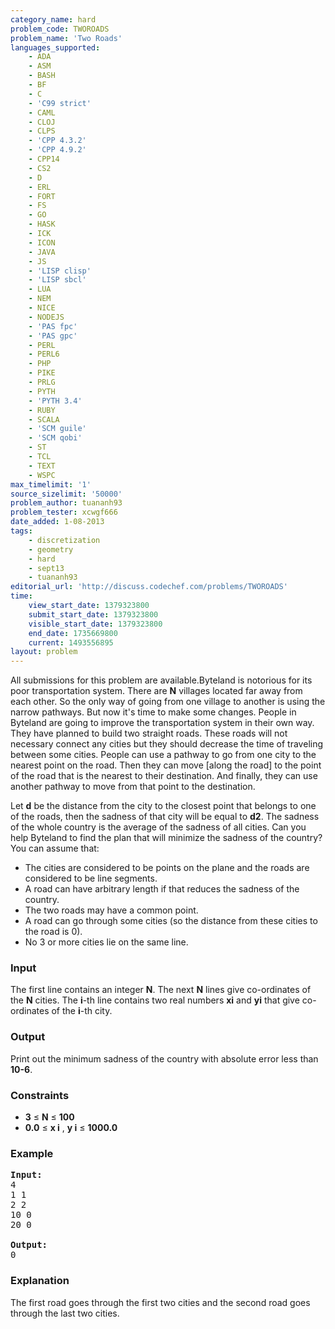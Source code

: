 ```yaml
---
category_name: hard
problem_code: TWOROADS
problem_name: 'Two Roads'
languages_supported:
    - ADA
    - ASM
    - BASH
    - BF
    - C
    - 'C99 strict'
    - CAML
    - CLOJ
    - CLPS
    - 'CPP 4.3.2'
    - 'CPP 4.9.2'
    - CPP14
    - CS2
    - D
    - ERL
    - FORT
    - FS
    - GO
    - HASK
    - ICK
    - ICON
    - JAVA
    - JS
    - 'LISP clisp'
    - 'LISP sbcl'
    - LUA
    - NEM
    - NICE
    - NODEJS
    - 'PAS fpc'
    - 'PAS gpc'
    - PERL
    - PERL6
    - PHP
    - PIKE
    - PRLG
    - PYTH
    - 'PYTH 3.4'
    - RUBY
    - SCALA
    - 'SCM guile'
    - 'SCM qobi'
    - ST
    - TCL
    - TEXT
    - WSPC
max_timelimit: '1'
source_sizelimit: '50000'
problem_author: tuananh93
problem_tester: xcwgf666
date_added: 1-08-2013
tags:
    - discretization
    - geometry
    - hard
    - sept13
    - tuananh93
editorial_url: 'http://discuss.codechef.com/problems/TWOROADS'
time:
    view_start_date: 1379323800
    submit_start_date: 1379323800
    visible_start_date: 1379323800
    end_date: 1735669800
    current: 1493556895
layout: problem
---
```

All submissions for this problem are available.Byteland is notorious for its poor transportation system. There are **N** villages located far away from each other. So the only way of going from one village to another is using the narrow pathways. But now it's time to make some changes. People in Byteland are going to improve the transportation system in their own way. They have planned to build two straight roads. These roads will not necessary connect any cities but they should decrease the time of traveling between some cities. People can use a pathway to go from one city to the nearest point on the road. Then they can move \[along the road\] to the point of the road that is the nearest to their destination. And finally, they can use another pathway to move from that point to the destination.

Let **d** be the distance from the city to the closest point that belongs to one of the roads, then the sadness of that city will be equal to **d2**. The sadness of the whole country is the average of the sadness of all cities. Can you help Byteland to find the plan that will minimize the sadness of the country? You can assume that:

- The cities are considered to be points on the plane and the roads are considered to be line segments.
- A road can have arbitrary length if that reduces the sadness of the country.
- The two roads may have a common point.
- A road can go through some cities (so the distance from these cities to the road is 0).
- No 3 or more cities lie on the same line.

### Input

The first line contains an integer **N**. The next **N** lines give co-ordinates of the **N** cities. The **i**-th line contains two real numbers **xi** and **yi** that give co-ordinates of the **i**-th city.

### Output

Print out the minimum sadness of the country with absolute error less than **10-6**.

### Constraints

- **3** ≤ **N** ≤ **100**
- **0.0** ≤ **x i** , **y i**  ≤ **1000.0**

### Example

<pre><b>Input:</b>
4
1 1
2 2
10 0
20 0

<b>Output:</b>
0
</pre>
### Explanation

The first road goes through the first two cities and the second road goes through the last two cities.
